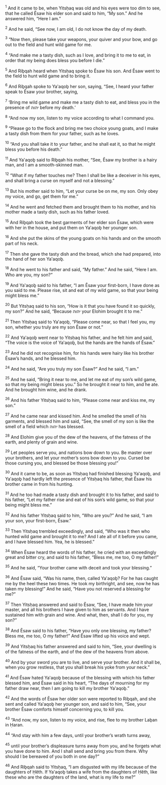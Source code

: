 <sup>1</sup> And it came to be, when Yitsḥaq was old and his eyes were too dim to see, that he called Ĕsaw his elder son and said to him, “My son.” And he answered him, “Here I am.”

<sup>2</sup> And he said, “See now, I am old, I do not know the day of my death.

<sup>3</sup> “Now then, please take your weapons, your quiver and your bow, and go out to the field and hunt wild game for me.

<sup>4</sup> “And make me a tasty dish, such as I love, and bring it to me to eat, in order that my being does bless you before I die.”

<sup>5</sup> And Riḇqah heard when Yitsḥaq spoke to Ĕsaw his son. And Ĕsaw went to the field to hunt wild game and to bring it.

<sup>6</sup> And Riḇqah spoke to Ya‛aqoḇ her son, saying, “See, I heard your father speak to Ĕsaw your brother, saying,

<sup>7</sup> ‘Bring me wild game and make me a tasty dish to eat, and bless you in the presence of יהוה before my death.’

<sup>8</sup> “And now my son, listen to my voice according to what I command you.

<sup>9</sup> “Please go to the flock and bring me two choice young goats, and I make a tasty dish from them for your father, such as he loves.

<sup>10</sup> “And you shall take it to your father, and he shall eat it, so that he might bless you before his death.”

<sup>11</sup> And Ya‛aqoḇ said to Riḇqah his mother, “See, Ĕsaw my brother is a hairy man, and I am a smooth-skinned man.

<sup>12</sup> “What if my father touches me? Then I shall be like a deceiver in his eyes, and shall bring a curse on myself and not a blessing.”

<sup>13</sup> But his mother said to him, “Let your curse be on me, my son. Only obey my voice, and go, get them for me.”

<sup>14</sup> And he went and fetched them and brought them to his mother, and his mother made a tasty dish, such as his father loved.

<sup>15</sup> And Riḇqah took the best garments of her elder son Ĕsaw, which were with her in the house, and put them on Ya‛aqoḇ her younger son.

<sup>16</sup> And she put the skins of the young goats on his hands and on the smooth part of his neck.

<sup>17</sup> Then she gave the tasty dish and the bread, which she had prepared, into the hand of her son Ya‛aqoḇ.

<sup>18</sup> And he went to his father and said, “My father.” And he said, “Here I am. Who are you, my son?”

<sup>19</sup> And Ya‛aqoḇ said to his father, “I am Ĕsaw your first-born, I have done as you said to me. Please rise, sit and eat of my wild game, so that your being might bless me.”

<sup>20</sup> But Yitsḥaq said to his son, “How is it that you have found it so quickly, my son?” And he said, “Because יהוה your Elohim brought it to me.”

<sup>21</sup> Then Yitsḥaq said to Ya‛aqoḇ, “Please come near, so that I feel you, my son, whether you truly are my son Ĕsaw or not.”

<sup>22</sup> And Ya‛aqoḇ went near to Yitsḥaq his father, and he felt him and said, “The voice is the voice of Ya‛aqoḇ, but the hands are the hands of Ĕsaw.”

<sup>23</sup> And he did not recognise him, for his hands were hairy like his brother Ĕsaw’s hands, and he blessed him.

<sup>24</sup> And he said, “Are you truly my son Ĕsaw?” And he said, “I am.”

<sup>25</sup> And he said, “Bring it near to me, and let me eat of my son’s wild game, so that my being might bless you.” So he brought it near to him, and he ate. And he brought him wine, and he drank.

<sup>26</sup> And his father Yitsḥaq said to him, “Please come near and kiss me, my son.”

<sup>27</sup> And he came near and kissed him. And he smelled the smell of his garments, and blessed him and said, “See, the smell of my son is like the smell of a field which יהוה has blessed.

<sup>28</sup> And Elohim give you of the dew of the heavens, of the fatness of the earth, and plenty of grain and wine.

<sup>29</sup> Let peoples serve you, and nations bow down to you. Be master over your brothers, and let your mother’s sons bow down to you. Cursed be those cursing you, and blessed be those blessing you!”

<sup>30</sup> And it came to be, as soon as Yitsḥaq had finished blessing Ya‛aqoḇ, and Ya‛aqoḇ had hardly left the presence of Yitsḥaq his father, that Ĕsaw his brother came in from his hunting.

<sup>31</sup> And he too had made a tasty dish and brought it to his father, and said to his father, “Let my father rise and eat of his son’s wild game, so that your being might bless me.”

<sup>32</sup> And his father Yitsḥaq said to him, “Who are you?” And he said, “I am your son, your first-born, Ĕsaw.”

<sup>33</sup> Then Yitsḥaq trembled exceedingly, and said, “Who was it then who hunted wild game and brought it to me? And I ate all of it before you came, and I have blessed him. Yea, he is blessed.”

<sup>34</sup> When Ĕsaw heard the words of his father, he cried with an exceedingly great and bitter cry, and said to his father, “Bless me, me too, O my father!”

<sup>35</sup> And he said, “Your brother came with deceit and took your blessing.”

<sup>36</sup> And Ĕsaw said, “Was his name, then, called Ya‛aqoḇ? For he has caught me by the heel these two times. He took my birthright, and see, now he has taken my blessing!” And he said, “Have you not reserved a blessing for me?”

<sup>37</sup> Then Yitsḥaq answered and said to Ĕsaw, “See, I have made him your master, and all his brothers I have given to him as servants. And I have sustained him with grain and wine. And what, then, shall I do for you, my son?”

<sup>38</sup> And Ĕsaw said to his father, “Have you only one blessing, my father? Bless me, me too, O my father!” And Ĕsaw lifted up his voice and wept.

<sup>39</sup> And Yitsḥaq his father answered and said to him, “See, your dwelling is of the fatness of the earth, and of the dew of the heavens from above.

<sup>40</sup> And by your sword you are to live, and serve your brother. And it shall be, when you grow restless, that you shall break his yoke from your neck.”

<sup>41</sup> And Ĕsaw hated Ya‛aqoḇ because of the blessing with which his father blessed him, and Ĕsaw said in his heart, “The days of mourning for my father draw near, then I am going to kill my brother Ya‛aqoḇ.”

<sup>42</sup> And the words of Ĕsaw her older son were reported to Riḇqah, and she sent and called Ya‛aqoḇ her younger son, and said to him, “See, your brother Ĕsaw comforts himself concerning you, to kill you.

<sup>43</sup> “And now, my son, listen to my voice, and rise, flee to my brother Laḇan in Ḥaran.

<sup>44</sup> “And stay with him a few days, until your brother’s wrath turns away,

<sup>45</sup> until your brother’s displeasure turns away from you, and he forgets what you have done to him. And I shall send and bring you from there. Why should I be bereaved of you both in one day?”

<sup>46</sup> And Riḇqah said to Yitsḥaq, “I am disgusted with my life because of the daughters of Ḥĕth. If Ya‛aqoḇ takes a wife from the daughters of Ḥĕth, like these who are the daughters of the land, what is my life to me?”

